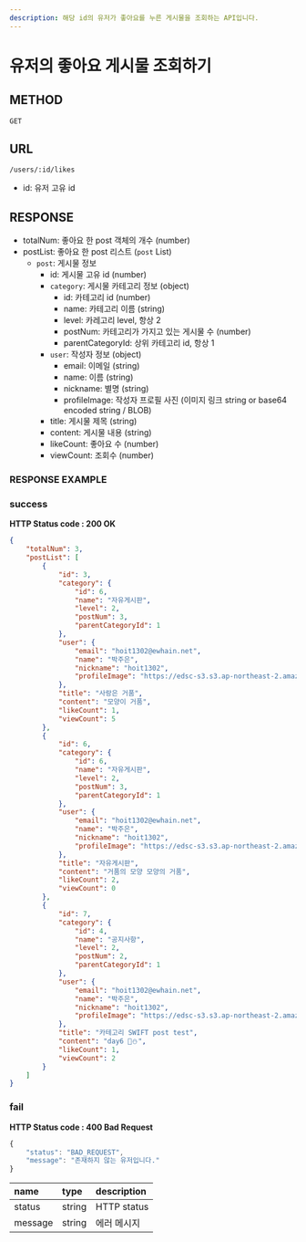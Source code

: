 ```yaml
---
description: 해당 id의 유저가 좋아요를 누른 게시물을 조회하는 API입니다.
---
```


# 유저의 좋아요 게시물 조회하기

## METHOD

```text
GET
```

## URL

```text
/users/:id/likes
```

- id: 유저 고유 id

## RESPONSE

* totalNum: 좋아요 한 post 객체의 개수 (number)
* postList: 좋아요 한 post 리스트 (`post` List)
  * `post`: 게시물 정보
    * id: 게시물 고유 id (number)
    * `category`: 게시물 카테고리 정보 \(object\)
      * id: 카테고리 id \(number\)
      * name: 카테고리 이름 \(string\)
      * level: 카레고리 level, 항상 2
      * postNum: 카테고리가 가지고 있는 게시물 수 (number)
      * parentCategoryId: 상위 카테고리 id, 항상 1
    * `user`: 작성자 정보 (object)
      * email: 이메일 (string)
      * name: 이름 \(string\)
      * nickname: 별명 \(string\)
      * profileImage: 작성자 프로필 사진 \(이미지 링크 string or base64 encoded string / BLOB\)
    * title: 게시물 제목 \(string\)
    * content: 게시물 내용 \(string\)
    * likeCount: 좋아요 수 \(number\)
    * viewCount: 조회수 \(number\)

### RESPONSE EXAMPLE

### success

**HTTP Status code : 200 OK**

```json
{
    "totalNum": 3,
    "postList": [
        {
            "id": 3,
            "category": {
                "id": 6,
                "name": "자유게시판",
                "level": 2,
                "postNum": 3,
                "parentCategoryId": 1
            },
            "user": {
                "email": "hoit1302@ewhain.net",
                "name": "박주은",
                "nickname": "hoit1302",
                "profileImage": "https://edsc-s3.s3.ap-northeast-2.amazonaws.com/profile-image/1"
            },
            "title": "사랑은 거품",
            "content": "모양이 거품",
            "likeCount": 1,
            "viewCount": 5
        },
        {
            "id": 6,
            "category": {
                "id": 6,
                "name": "자유게시판",
                "level": 2,
                "postNum": 3,
                "parentCategoryId": 1
            },
            "user": {
                "email": "hoit1302@ewhain.net",
                "name": "박주은",
                "nickname": "hoit1302",
                "profileImage": "https://edsc-s3.s3.ap-northeast-2.amazonaws.com/profile-image/1"
            },
            "title": "자유게시판",
            "content": "거품의 모양 모양의 거품",
            "likeCount": 2,
            "viewCount": 0
        },
        {
            "id": 7,
            "category": {
                "id": 4,
                "name": "공지사항",
                "level": 2,
                "postNum": 2,
                "parentCategoryId": 1
            },
            "user": {
                "email": "hoit1302@ewhain.net",
                "name": "박주은",
                "nickname": "hoit1302",
                "profileImage": "https://edsc-s3.s3.ap-northeast-2.amazonaws.com/profile-image/1"
            },
            "title": "카테고리 SWIFT post test",
            "content": "day6 💛⛄",
            "likeCount": 1,
            "viewCount": 2
        }
    ]
}
```

### fail

**HTTP Status code : 400 Bad Request**

```javascript
{
    "status": "BAD_REQUEST",
    "message": "존재하지 않는 유저입니다."
}
```

| name    | type   | description |
| :------ | :----- | :---------- |
| status  | string | HTTP status |
| message | string | 에러 메시지 |

